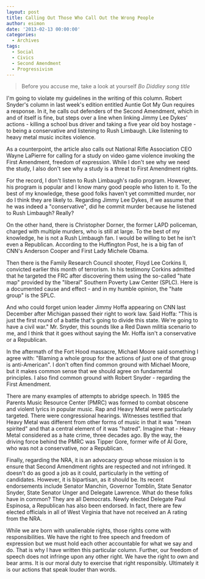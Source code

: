 ```yaml
---
layout: post
title: Calling Out Those Who Call Out the Wrong People 
author: esimon
date: '2013-02-13 00:00:00'
categories:
  - Archives
tags:
  - Social
  - Civics
  - Second Amendment
  - Progressivism
---
```

> Before you accuse me, take a look at yourself
> _Bo Diddley song title_

I'm going to violate my guidelines in the writing of this column. Robert Snyder's column in last week's edition entitled Auntie Got My Gun requires a response. In it, he calls out defenders of the Second Amendment, which in and of itself is fine, but steps over a line when linking Jimmy Lee Dykes' actions - killing a school bus driver and taking a five year old boy hostage - to being a conservative and listening to Rush Limbaugh. Like listening to heavy metal music incites violence. 

As a counterpoint, the article also calls out National Rifle Association CEO Wayne LaPierre for calling for a study on video game violence invoking the First Amendment, freedom of expression. While I don't see why we need the study, I also don't see why a study is a threat to First Amendment rights. 

For the record, I don't listen to Rush Limbaugh's radio program. However, his program is popular and I know many good people who listen to it. To the best of my knowledge, these good folks haven't yet committed murder, nor do I think they are likely to. Regarding Jimmy Lee Dykes, if we assume that he was indeed a "conservative", did he commit murder because he listened to Rush Limbaugh? Really?

On the other hand, there is Christopher Dorner, the former LAPD policeman, charged with multiple murders, who is still at large. To the best of my knowledge, he is not a Rush Limbaugh fan. I would be willing to bet he isn't even a Republican. According to the Huffington Post, he is a big fan of CNN's Anderson Cooper and First Lady Michele Obama. 

Then there is the Family Research Council shooter, Floyd Lee Corkins II, convicted earlier this month of terrorism. In his testimony Corkins admitted that he targeted the FRC after discovering them using the so-called "hate map" provided by the "liberal" Southern Poverty Law Center (SPLC). Here is a documented cause and effect - and in my humble opinion, the "hate group" is the SPLC. 

And who could forget union leader Jimmy Hoffa appearing on CNN last December after Michigan passed their right to work law. Said Hoffa: "This is just the first round of a battle that's going to divide this state. We're going to have a civil war." Mr. Snyder, this sounds like a Red Dawn militia scenario to me, and I think that it goes without saying the Mr. Hoffa isn't a conservative or a Republican. 

In the aftermath of the Fort Hood massacre, Michael Moore said something I agree with: "Blaming a whole group for the actions of just one of that group is anti-American". I don't often find common ground with Michael Moore, but it makes common sense that we should agree on fundamental principles. I also find common ground with Robert Snyder - regarding the First Amendment. 

There are many examples of attempts to abridge speech. In 1985 the Parents Music Resource Center (PMRC) was formed to combat obscene and violent lyrics in popular music. Rap and Heavy Metal were particularly targeted. There were congressional hearings. Witnesses testified that Heavy Metal was different from other forms of music in that it was "mean spirited" and that a central element of it was "hatred". Imagine that - Heavy Metal considered as a hate crime, three decades ago. By the way, the driving force behind the PMRC was Tipper Gore, former wife of Al Gore, who was not a conservative, nor a Republican. 

Finally, regarding the NRA, it is an advocacy group whose mission is to ensure that Second Amendment rights are respected and not infringed. It doesn't do as good a job as it could, particularly in the vetting of candidates. However, it is bipartisan, as it should be. Its recent endorsements include Senator Manchin, Governor Tomblin, State Senator Snyder, State Senator Unger and Delegate Lawrence. What do these folks have in common? They are all Democrats. Newly elected Delegate Paul Espinosa, a Republican has also been endorsed. In fact, there are few elected officials in all of West Virginia that have not received an A rating from the NRA.

While we are born with unalienable rights, those rights come with responsibilities. We have the right to free speech and freedom of expression but we must hold each other accountable for what we say and do. That is why I have written this particular column. Further, our freedom of speech does not infringe upon any other right. We have the right to own and bear arms. It is our moral duty to exercise that right responsibly. Ultimately it is our actions that speak louder than words. 

